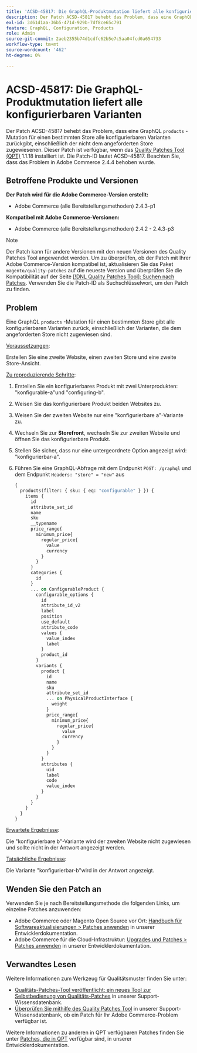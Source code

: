 ```yaml
---
title: 'ACSD-45817: Die GraphQL-Produktmutation liefert alle konfigurierbaren Varianten'
description: Der Patch ACSD-45817 behebt das Problem, dass eine GraphQL-Mutation "products"für einen bestimmten Store alle konfigurierbaren Varianten zurückgibt, einschließlich der Varianten, die dem angeforderten Store nicht zugewiesen sind. Dieser Patch ist verfügbar, wenn das [Quality Patches Tool (QPT)](/help/announcements/adobe-commerce-announcements/magento-quality-patches-released-new-tool-to-self-serve-quality-patches.md) 1.1.18 installiert ist. Die Patch-ID lautet ACSD-45817. Beachten Sie, dass das Problem in Adobe Commerce 2.4.4 behoben wurde.
exl-id: 3d61d1aa-36b5-471d-929b-7df8ce65c791
feature: GraphQL, Configuration, Products
role: Admin
source-git-commit: 2aeb2355b74d1cdfc62b5e7c5aa04fcd0a654733
workflow-type: tm+mt
source-wordcount: '462'
ht-degree: 0%

---
```


# ACSD-45817: Die GraphQL-Produktmutation liefert alle konfigurierbaren Varianten

Der Patch ACSD-45817 behebt das Problem, dass eine GraphQL `products` -Mutation für einen bestimmten Store alle konfigurierbaren Varianten zurückgibt, einschließlich der nicht dem angeforderten Store zugewiesenen. Dieser Patch ist verfügbar, wenn das [Quality Patches Tool (QPT)](/help/announcements/adobe-commerce-announcements/magento-quality-patches-released-new-tool-to-self-serve-quality-patches.md) 1.1.18 installiert ist. Die Patch-ID lautet ACSD-45817. Beachten Sie, dass das Problem in Adobe Commerce 2.4.4 behoben wurde.

## Betroffene Produkte und Versionen

**Der Patch wird für die Adobe Commerce-Version erstellt:**

* Adobe Commerce (alle Bereitstellungsmethoden) 2.4.3-p1

**Kompatibel mit Adobe Commerce-Versionen:**

* Adobe Commerce (alle Bereitstellungsmethoden) 2.4.2 - 2.4.3-p3

>[!NOTE]
>
>Der Patch kann für andere Versionen mit den neuen Versionen des Quality Patches Tool angewendet werden. Um zu überprüfen, ob der Patch mit Ihrer Adobe Commerce-Version kompatibel ist, aktualisieren Sie das Paket `magento/quality-patches` auf die neueste Version und überprüfen Sie die Kompatibilität auf der Seite [[!DNL Quality Patches Tool]: Suchen nach Patches](https://experienceleague.adobe.com/tools/commerce-quality-patches/index.html). Verwenden Sie die Patch-ID als Suchschlüsselwort, um den Patch zu finden.

## Problem

Eine GraphQL `products` -Mutation für einen bestimmten Store gibt alle konfigurierbaren Varianten zurück, einschließlich der Varianten, die dem angeforderten Store nicht zugewiesen sind.

<u>Voraussetzungen</u>:

Erstellen Sie eine zweite Website, einen zweiten Store und eine zweite Store-Ansicht.

<u>Zu reproduzierende Schritte</u>:

1. Erstellen Sie ein konfigurierbares Produkt mit zwei Unterprodukten: &quot;konfigurable-a&quot;und &quot;configuring-b&quot;.
1. Weisen Sie das konfigurierbare Produkt beiden Websites zu.
1. Weisen Sie der zweiten Website nur eine &quot;konfigurierbare a&quot;-Variante zu.
1. Wechseln Sie zur **Storefront**, wechseln Sie zur zweiten Website und öffnen Sie das konfigurierbare Produkt.
1. Stellen Sie sicher, dass nur eine untergeordnete Option angezeigt wird: &quot;konfigurierbar-a&quot;.
1. Führen Sie eine GraphQL-Abfrage mit dem Endpunkt `POST: /graphql` und dem Endpunkt `Headers: "store" = "new"` aus

   ```GraphQL
   {
     products(filter: { sku: { eq: "configurable" } }) {
       items {
         id
         attribute_set_id
         name
         sku
         __typename
         price_range{
           minimum_price{
             regular_price{
               value
               currency
             }
           }
         }
         categories {
           id
         }
         ... on ConfigurableProduct {
           configurable_options {
             id
             attribute_id_v2
             label
             position
             use_default
             attribute_code
             values {
               value_index
               label
             }
             product_id
           }
           variants {
             product {
               id
               name
               sku
               attribute_set_id
               ... on PhysicalProductInterface {
                 weight
               }
               price_range{
                 minimum_price{
                   regular_price{
                     value
                     currency
                   }
                 }
               }
             }
             attributes {
               uid
               label
               code
               value_index
             }
           }
         }
       }
     }
   }
   ```

<u>Erwartete Ergebnisse</u>:

Die &quot;konfigurierbare b&quot;-Variante wird der zweiten Website nicht zugewiesen und sollte nicht in der Antwort angezeigt werden.

<u>Tatsächliche Ergebnisse</u>:

Die Variante &quot;konfigurierbar-b&quot;wird in der Antwort angezeigt.

## Wenden Sie den Patch an

Verwenden Sie je nach Bereitstellungsmethode die folgenden Links, um einzelne Patches anzuwenden:

* Adobe Commerce oder Magento Open Source vor Ort: [Handbuch für Softwareaktualisierungen > Patches anwenden](https://experienceleague.adobe.com/en/docs/commerce-operations/tools/quality-patches-tool/usage) in unserer Entwicklerdokumentation.
* Adobe Commerce für die Cloud-Infrastruktur: [Upgrades und Patches > Patches anwenden](https://experienceleague.adobe.com/en/docs/commerce-cloud-service/user-guide/develop/upgrade/apply-patches) in unserer Entwicklerdokumentation.

## Verwandtes Lesen

Weitere Informationen zum Werkzeug für Qualitätsmuster finden Sie unter:

* [Qualitäts-Patches-Tool veröffentlicht: ein neues Tool zur Selbstbedienung von Qualitäts-Patches](/help/announcements/adobe-commerce-announcements/magento-quality-patches-released-new-tool-to-self-serve-quality-patches.md) in unserer Support-Wissensdatenbank.
* [Überprüfen Sie mithilfe des Quality Patches Tool](/help/support-tools/patches-available-in-qpt-tool/check-patch-for-magento-issue-with-magento-quality-patches.md) in unserer Support-Wissensdatenbank, ob ein Patch für Ihr Adobe Commerce-Problem verfügbar ist.

Weitere Informationen zu anderen in QPT verfügbaren Patches finden Sie unter [Patches, die in QPT](https://experienceleague.adobe.com/tools/commerce-quality-patches/index.html) verfügbar sind, in unserer Entwicklerdokumentation.
